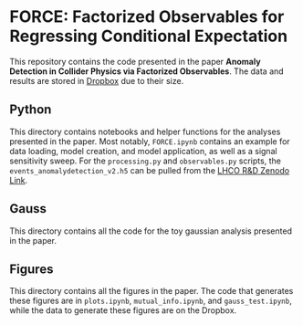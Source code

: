 # FORCE: Factorized Observables for Regressing Conditional Expectation

This repository contains the code presented in the paper **Anomaly Detection in Collider Physics via Factorized Observables**.
The data and results are stored in [Dropbox](https://www.dropbox.com/scl/fo/rtbj10e7nvokqjj0d2i0v/h?rlkey=phk4cg4zt1c5y4p0927rn5p2c&dl=0) due to their size.

## Python
This directory contains notebooks and helper functions for the analyses presented in the paper. Most notably, ```FORCE.ipynb``` contains an example for data loading, model creation, and model application, as well as a signal sensitivity sweep. For the ```processing.py``` and ```observables.py``` scripts, the ```events_anomalydetection_v2.h5``` can be pulled from the [LHCO R&D Zenodo Link](https://zenodo.org/records/6466204).

## Gauss
This directory contains all the code for the toy gaussian analysis presented in the paper.

## Figures
This directory contains all the figures in the paper. The code that generates these figures are in ```plots.ipynb```, ```mutual_info.ipynb```, and ```gauss_test.ipynb```, while the data to generate these figures are on the Dropbox.